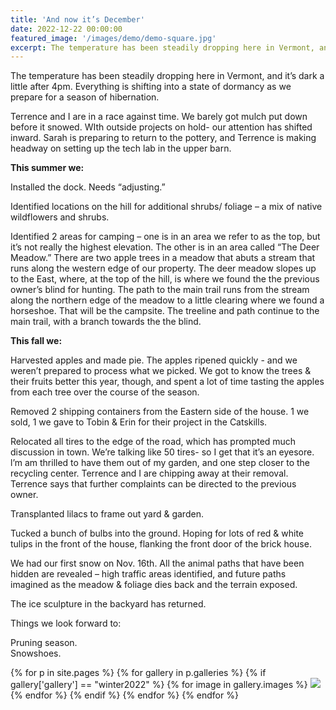 ```yaml
---
title: 'And now it’s December'
date: 2022-12-22 00:00:00
featured_image: '/images/demo/demo-square.jpg'
excerpt: The temperature has been steadily dropping here in Vermont, and it’s dark a little after 4pm. Everything is shifting into a state of dormancy as we prepare for a season of hibernation.
---
```


The temperature has been steadily dropping here in Vermont, and it’s dark a little after 4pm. Everything is shifting into a state of dormancy as we prepare for a season of hibernation.

Terrence and I are in a race against time. We barely got mulch put down before it snowed. WIth outside projects on hold- our attention has shifted inward. Sarah is preparing to return to the pottery, and Terrence is making headway on setting up the tech lab in the upper barn.

**This summer we:**

Installed the dock. Needs “adjusting.”

Identified locations on the hill for additional shrubs/ foliage – a mix of native wildflowers and shrubs.

Identified 2 areas for camping – one is in an area we refer to as the top, but it’s not really the highest elevation. The other is in an area called “The Deer Meadow.”  There are two apple trees in a meadow that abuts a stream that runs along the western edge of our property.
The deer meadow slopes up to the East, where, at the top of the hill, is where we found the the previous owner’s blind for hunting.
The path to the main trail runs from the stream along the northern edge of the meadow to a little clearing where we found a horseshoe. That will be the campsite.
The treeline and path continue to the main trail, with a branch towards the the blind.

**This fall we:**

Harvested apples and made pie. The apples ripened quickly - and we weren’t prepared to process what we picked. We got to know the trees & their fruits better this year, though, and spent a lot of time tasting the apples from each tree over the course of the season.

Removed 2 shipping containers from the Eastern side of the house. 1 we sold, 1 we gave to Tobin & Erin for their project in the Catskills.

Relocated all tires to the edge of the road, which has prompted much discussion in town. We’re talking like 50 tires- so I get that it’s an eyesore. l’m am thrilled to have them out of my garden, and one step closer to the recycling center. Terrence and I are chipping away at their removal.
Terrence says that further complaints can be directed to the previous owner.

Transplanted lilacs to frame out yard & garden.

Tucked a bunch of bulbs into the ground. Hoping for lots of red & white tulips in the front of the house, flanking the front door of the brick house.

We had our first snow on Nov. 16th. All the animal paths that have been hidden are revealed – high traffic areas identified, and future paths imagined as the meadow & foliage dies back and the terrain exposed.

The ice sculpture in the backyard has returned.

Things we look forward to:

Pruning season. \
Snowshoes.

<div class="gallery" data-columns="3">
{% for p in site.pages %}
    {% for gallery in p.galleries %}
    {% if gallery['gallery'] == "winter2022" %}
            {% for image in gallery.images %}
                <a href="/{{ site.gallery.dir }}/{{ gallery['gallery'] }}/{{ image.src }}"
                    data-pswp-width="{{ image.display_dimensions.width }}"
                    data-pswp-height="{{ image.display_dimensions.height }}"
                    ><img src="/{{ site.gallery.dir }}/{{ gallery['gallery'] }}/thumbs/{{ image.src }}" /></a>
            {% endfor %}
        {% endif %}
    {% endfor %}
{% endfor %}
</div>
